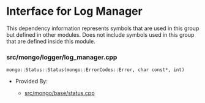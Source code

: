 
# Interface for Log Manager
This dependency information represents symbols that are used in this group but defined in other modules.  Does not include symbols used in this group that are defined inside this module.

### src/mongo/logger/log\_manager.cpp

<div></div>

    mongo::Status::Status(mongo::ErrorCodes::Error, char const*, int)

- Provided By:

    - [src/mongo/base/status.cpp](../../../../utilities/base\_utilites)
